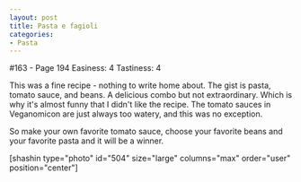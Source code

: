 ```yaml
---
layout: post
title: Pasta e fagioli
categories:
- Pasta
---
```


#163 - Page 194
Easiness: 4
Tastiness: 4

This was a fine recipe - nothing to write home about. The gist is pasta, tomato sauce, and beans. A delicious combo but not extraordinary. Which is why it's almost funny that I didn't like the recipe. The tomato sauces in Veganomicon are just always too watery, and this was no exception.

So make your own favorite tomato sauce, choose your favorite beans and your favorite pasta and it will be a winner.

[shashin type="photo" id="504" size="large" columns="max" order="user" position="center"]
